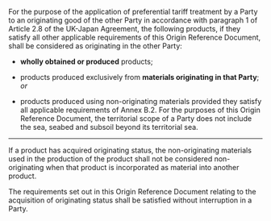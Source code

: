 For the purpose of the application of preferential tariff treatment by a Party to an originating good of the other Party in accordance with paragraph 1 of Article 2.8 of the UK-Japan Agreement, the following products, if they satisfy all other applicable requirements of this Origin Reference Document, shall be considered as originating in the other Party:

- **wholly obtained or produced** products;

- products produced exclusively from **materials originating in that Party**; *or*

- products produced using non-originating materials provided they satisfy all applicable requirements of Annex B.2.	For the purposes of this Origin Reference Document, the territorial scope of a Party does not include the sea, seabed and subsoil beyond its territorial sea.

---

If a product has acquired originating status, the non-originating materials used in the production of the product shall not be considered non-originating when that product is incorporated as material into another product.

The requirements set out in this Origin Reference Document relating to the acquisition of originating status shall be satisfied without interruption in a Party.

